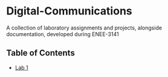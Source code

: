 # Digital-Communications

A collection of laboratory assignments and projects, alongside documentation, developed during ENEE-3141

## Table of Contents
- [Lab 1](/L1_AM_RECEIVER)

